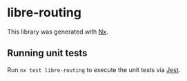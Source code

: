# libre-routing

This library was generated with [Nx](https://nx.dev).

## Running unit tests

Run `nx test libre-routing` to execute the unit tests via [Jest](https://jestjs.io).

